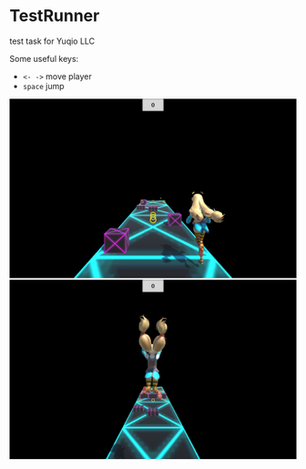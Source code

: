 # TestRunner
test task for Yuqio LLC

Some useful keys:

* `<- ->` move player
* `space` jump 

![alt text](https://github.com/DA-NDI/TestRunner/blob/master/Screenshots/Screen_2.png)
![alt text](https://github.com/DA-NDI/TestRunner/blob/master/Screenshots/Screen_1.png)

